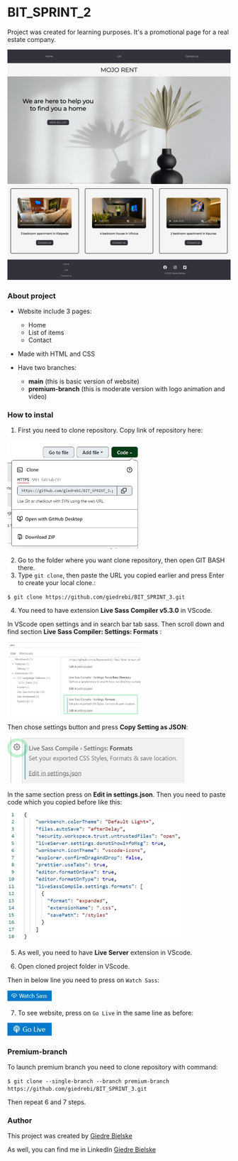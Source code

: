 # BIT_SPRINT_2

Project was created for learning purposes. It's a promotional page for a real estate company.

![MOJO RENT website](readme_images/mojorent.jpg "mojorent")
![MOJO RENT website](readme_images/mojorent2.jpg "mojorent")

### About project

* Website include 3 pages:
  - Home 
  - List of items 
  - Contact

* Made with HTML and CSS

* Have two branches:
  - **main**  (this is basic version of website)
  - **premium-branch** (this is moderate version with logo animation and video)


### How to instal
1. First you need to clone repository. Copy link of repository here:

<img src="readme_images/url.JPG" width="300">

2. Go to the folder where you want clone repository, then open GIT BASH there. 
3. Type `git clone`, then paste the URL you copied earlier and press Enter to create your local clone.:

`$ git clone https://github.com/giedrebi/BIT_SPRINT_3.git`

4. You need to have extension **Live Sass Compiler v5.3.0** in VScode.

In VScode open settings and in search bar tab sass. Then scroll down and find section **Live Sass Compiler: Settings: Formats** : 

<img src="readme_images/sass1.jpg" width="300">

Then chose settings button and press **Copy Setting as JSON**:

<img src="readme_images/sass2.jpg" width="400">

In the same section press on **Edit in settings.json**. Then you need to paste code which you copied before like this:

<img src="readme_images/sass3.JPG" width="400">

5. As well, you need to have **Live Server** extension in VScode.

6. Open cloned project folder in VScode. 

Then in below line you need to press on `Watch Sass`:

<img src="readme_images/watchsass.JPG" width="100">

7. To see website, press on `Go Live` in the same line as before:

<img src="readme_images/golive.JPG" width="100">

### Premium-branch

To launch premium branch you need to clone repository with command:

 `$ git clone --single-branch --branch premium-branch https://github.com/giedrebi/BIT_SPRINT_3.git`

Then repeat 6 and 7 steps.

### Author

This project was created by [Giedre Bielske](https://github.com/giedrebi/giedrebi.github.io)

As well, you can find me in LinkedIn [Giedre Bielske](https://www.linkedin.com/in/giedr%C4%97-bielsk%C4%97-1a8996107/)
